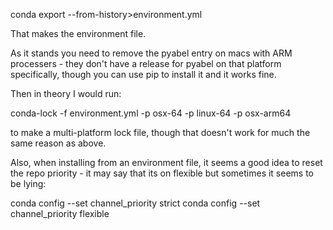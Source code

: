 conda export --from-history>environment.yml

That makes the environment file.

As it stands you need to remove the pyabel entry on macs with ARM processers - they don't have a release for pyabel on 
that platform specifically, though you can use pip to install it and it works fine.

Then in theory I would run:

conda-lock -f environment.yml -p osx-64 -p linux-64 -p osx-arm64

to make a multi-platform lock file, though that doesn't work for much the same reason as above.

Also, when installing from an environment file, it seems a good idea to reset the repo priority - it may say
that its on flexible but sometimes it seems to be lying:

conda config --set channel_priority strict
conda config --set channel_priority flexible